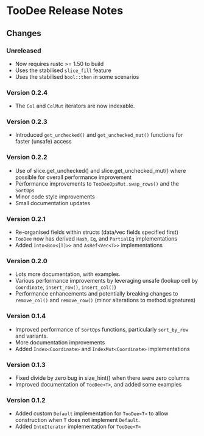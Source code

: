 # TooDee Release Notes

## Changes

### Unreleased

- Now requires rustc >= 1.50 to build
- Uses the stabilised `slice_fill` feature
- Uses the stabilised `bool::then` in some scenarios

### Version 0.2.4

- The `Col` and `ColMut` iterators are now indexable.

### Version 0.2.3

- Introduced `get_unchecked()` and `get_unchecked_mut()` functions for faster (unsafe) access

### Version 0.2.2

- Use of slice.get_unchecked() and slice.get_unchecked_mut() where possible for overall performance improvement
- Performance improvements to `TooDeeOpsMut.swap_rows()` and the `SortOps`
- Minor code style improvements
- Small documentation updates

### Version 0.2.1

- Re-organised fields within structs (data/vec fields specified first)
- `TooDee` now has derived `Hash`, `Eq`, and `PartialEq` implementations
- Added `Into<Box<[T]>>` and `AsRef<Vec<T>>` implementations

### Version 0.2.0

- Lots more documentation, with examples.
- Various performance improvements by leveraging unsafe (lookup cell by `Coordinate`, `insert_row()`, `insert_col()`)
- Performance enhancements and potentially breaking changes to `remove_col()` and `remove_row()` (minor alterations to method signatures)

### Version 0.1.4

- Improved performance of `SortOps` functions, particularly `sort_by_row` and variants.
- More documentation improvements
- Added `Index<Coordinate>` and `IndexMut<Coordinate>` implementations

### Version 0.1.3

- Fixed divide by zero bug in size_hint() when there were zero columns
- Improved documentation of `TooDee<T>`, and added some examples

### Version 0.1.2

- Added custom `Default` implementation for `TooDee<T>` to allow construction when `T`
  does not implement `Default`.
- Added `IntoIterator` implementation for `TooDee<T>`
